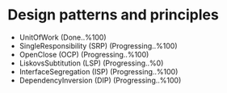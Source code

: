 # Design patterns and principles

- UnitOfWork (Done..%100)
- SingleResponsibility (SRP) (Progressing..%100)
- OpenClose (OCP) (Progressing..%100)
- LiskovsSubtitution (LSP) (Progressing..%0)
- InterfaceSegregation (ISP) (Progressing..%100)
- DependencyInversion (DIP) (Progressing..%100)